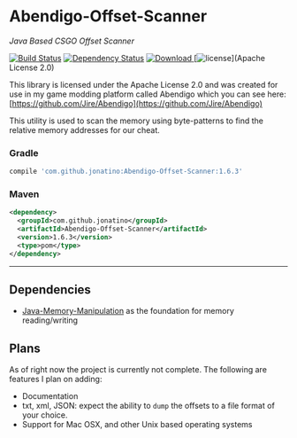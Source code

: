 # Abendigo-Offset-Scanner
_Java Based CSGO Offset Scanner_

[![Build Status](https://travis-ci.org/Jonatino/Abendigo-Offset-Scanner.svg?branch=master)](https://travis-ci.org/Jonatino/Abendigo-Offset-Scanner)
[![Dependency Status](https://www.versioneye.com/user/projects/578ab65fc3d40f004685241e/badge.svg?style=flat)](https://www.versioneye.com/user/projects/578ab65fc3d40f004685241e)
 [![Download](https://api.bintray.com/packages/jonatino/maven/Abendigo-Offset-Scanner/images/download.svg) ](https://bintray.com/jonatino/maven/Abendigo-Offset-Scanner/_latestVersion)
[![license](https://img.shields.io/github/license/Jonatino/Abendigo-Offset-Scanner.svg?style=flat)](Apache License 2.0)

This library is licensed under the Apache License 2.0 and was created for use in my game modding platform called Abendigo which you
can see here: [https://github.com/Jire/Abendigo](https://github.com/Jire/Abendigo)

This utility is used to scan the memory using byte-patterns to find the relative memory addresses for our cheat.

### Gradle
```groovy
compile 'com.github.jonatino:Abendigo-Offset-Scanner:1.6.3'
```

### Maven
```xml
<dependency>
  <groupId>com.github.jonatino</groupId>
  <artifactId>Abendigo-Offset-Scanner</artifactId>
  <version>1.6.3</version>
  <type>pom</type>
</dependency>
```

---

## Dependencies

- [Java-Memory-Manipulation](https://github.com/Jonatino/Java-Memory-Manipulation) as the foundation for memory reading/writing

## Plans

As of right now the project is currently not complete. The following are features I plan on adding:
 - Documentation
 - txt, xml, JSON: expect the ability to `dump` the offsets to a file format of your choice.
 - Support for Mac OSX, and other Unix based operating systems
